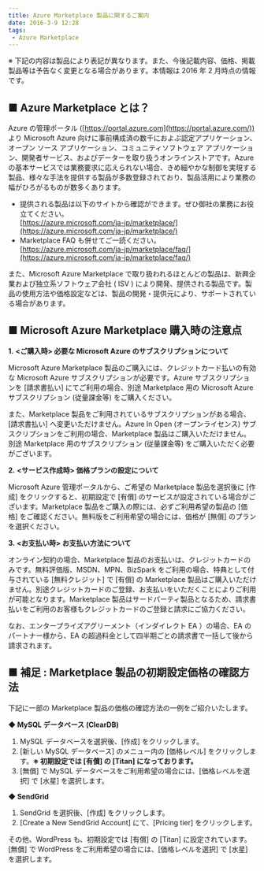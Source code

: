 ```yaml
---
title: Azure Marketplace 製品に関するご案内
date: 2016-3-9 12:28
tags:
 - Azure Marketplace
---
```

※ 下記の内容は製品により表記が異なります。また、今後記載内容、価格、掲載製品等は予告なく変更となる場合があります。本情報は 2016 年 2 月時点の情報です。

## **■ Azure Marketplace とは？**

Azure の管理ポータル ([https://portal.azure.com](https://portal.azure.com/)) より Microsoft Azure 向けに事前構成済の数千におよぶ認定アプリケーション、オープン ソース アプリケーション、コミュニティソフトウェア アプリケーション、開発者サービス、およびデーターを取り扱うオンラインストアです。Azure の基本サービスでは業務要求に応えられない場合、きめ細やかな制御を実現する製品、様々な手法を提供する製品が多数登録されており、製品活用により業務の幅がひろがるものが数多くあります。

-   提供される製品は以下のサイトから確認ができます。ぜひ御社の業務にお役立てください。  
    [https://azure.microsoft.com/ja-jp/marketplace/](https://azure.microsoft.com/ja-jp/marketplace/)
-   Marketplace FAQ も併せてご一読ください。  
    [https://azure.microsoft.com/ja-jp/marketplace/faq/](https://azure.microsoft.com/ja-jp/marketplace/faq/)

また、Microsoft Azure Marketplace で取り扱われるほとんどの製品は、新興企業および独立系ソフトウェア会社 ( ISV ) により開発、提供される製品です。製品の使用方法や価格設定などは、製品の開発・提供元により、サポートされている場合があります。

## **■ Microsoft Azure Marketplace 購入時の注意点**

**1.** **<ご購入時> 必要な Microsoft Azure のサブスクリプションについて**

Microsoft Azure Marketplace 製品のご購入には、クレジットカード払いの有効な Microsoft Azure サブスクリプションが必要です。Azure サブスクリプションを \[請求書払い\] にてご利用の場合、別途 Marketplace 用の Microsoft Azure サブスクリプション (従量課金等) をご購入ください。

また、Marketplace 製品をご利用されているサブスクリプションがある場合、 \[請求書払い\] へ変更いただけません。Azure In Open (オープンライセンス) サブスクリプションをご利用の場合、Marketplace 製品はご購入いただけません。別途 Marketplace 用のサブスクリプション (従量課金等) をご購入いただく必要がございます。

**2.** **<サービス作成時> 価格プランの設定について**

Microsoft Azure 管理ポータルから、ご希望の Marketplace 製品を選択後に \[作成\] をクリックすると、初期設定で \[有償\] のサービスが設定されている場合がございます。Marketplace 製品をご購入の際には、必ずご利用希望の製品の \[価格\] をご確認ください。無料版をご利用希望の場合には、価格が \[無償\] のプランを選択ください。

**3.** **<お支払い時> お支払い方法について**

オンライン契約の場合、Marketplace 製品のお支払いは、クレジットカードのみです。無料評価版、MSDN、MPN、BizSpark をご利用の場合、特典として付与されている \[無料クレジット\] で \[有償\] の Marketplace 製品はご購入いただけません。別途クレジットカードのご登録、お支払いをいただくことによりご利用が可能となります。Marketplace 製品はサードパーティ製品となるため、請求書払いをご利用のお客様もクレジットカードのご登録と請求にご協力ください。

なお、エンタープライズアグリーメント（インダイレクト EA ）の場合、EA のパートナー様から、EA の超過料金として四半期ごとの請求書で一括して後から請求されます。

## **■ 補足 : Marketplace 製品の初期設定価格の確認方法**

下記に一部の Marketplace 製品の価格の確認方法の一例をご紹介いたします。

**◆ MySQL データベース (ClearDB)**

1.  MySQL データベースを選択後、\[作成\] をクリックします。
2.  \[新しい MySQL データベース\] のメニュー内の \[価格レベル\] をクリックします。**※ 初期設定では \[有償\] の \[Titan\] になっております。**
3.  \[無償\] で MySQL データベースをご利用希望の場合には、\[価格レベルを選択\] で \[水星\] を選択します。

**◆ SendGrid**

1.  SendGrid を選択後、\[作成\] をクリックします。
2.  \[Create a New SendGrid Account\] にて、\[Pricing tier\] をクリックします。

その他、WordPress も、初期設定では \[有償\] の \[Titan\] に設定されています。\[無償\] で WordPress をご利用希望の場合には、\[価格レベルを選択\] で \[水星\] を選択します。